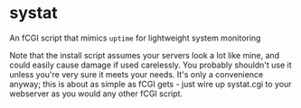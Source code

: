 systat
======

An fCGI script that mimics `uptime` for lightweight system monitoring

Note that the install script assumes your servers look a lot like mine, and
could easily cause damage if used carelessly. You probably shouldn't use it
unless you're very sure it meets your needs. It's only a convenience anyway;
this is about as simple as fCGI gets - just wire up systat.cgi to your
webserver as you would any other fCGI script.

